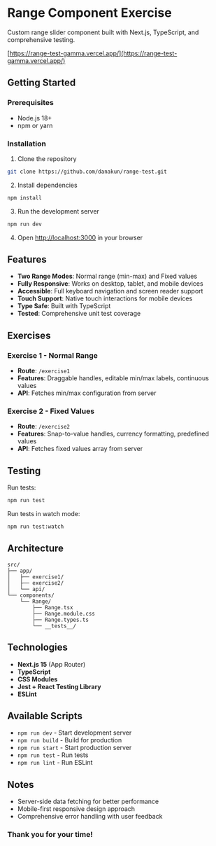 # Range Component Exercise

Custom range slider component built with Next.js, TypeScript, and comprehensive testing.

[https://range-test-gamma.vercel.app/](https://range-test-gamma.vercel.app/)

## Getting Started

### Prerequisites

- Node.js 18+
- npm or yarn

### Installation

1. Clone the repository

```bash
git clone https://github.com/danakun/range-test.git
```

2. Install dependencies

```bash
npm install
```

3. Run the development server

```bash
npm run dev
```

4. Open [http://localhost:3000](http://localhost:3000) in your browser


## Features

- **Two Range Modes**: Normal range (min-max) and Fixed values
- **Fully Responsive**: Works on desktop, tablet, and mobile devices
- **Accessible**: Full keyboard navigation and screen reader support
- **Touch Support**: Native touch interactions for mobile devices
- **Type Safe**: Built with TypeScript
- **Tested**: Comprehensive unit test coverage

## Exercises

### Exercise 1 - Normal Range

- **Route**: `/exercise1`
- **Features**: Draggable handles, editable min/max labels, continuous values
- **API**: Fetches min/max configuration from server

### Exercise 2 - Fixed Values

- **Route**: `/exercise2`
- **Features**: Snap-to-value handles, currency formatting, predefined values
- **API**: Fetches fixed values array from server

## Testing

Run tests:

```bash
npm run test
```

Run tests in watch mode:

```bash
npm run test:watch
```

## Architecture

```
src/
├── app/
│   ├── exercise1/
│   ├── exercise2/
│   └── api/
└── components/
    └── Range/
        ├── Range.tsx
        ├── Range.module.css
        ├── Range.types.ts
        └── __tests__/
```

## Technologies

- **Next.js 15** (App Router)
- **TypeScript**
- **CSS Modules**
- **Jest + React Testing Library**
- **ESLint**

## Available Scripts

- `npm run dev` - Start development server
- `npm run build` - Build for production
- `npm run start` - Start production server
- `npm run test` - Run tests
- `npm run lint` - Run ESLint

## Notes

- Server-side data fetching for better performance
- Mobile-first responsive design approach
- Comprehensive error handling with user feedback

### Thank you for your time!
